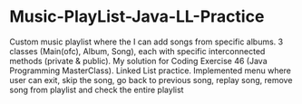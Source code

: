 # Music-PlayList-Java-LL-Practice
Custom music playlist where the I can add songs from specific albums. 
3 classes (Main(ofc), Album, Song), each with specific interconnected methods (private & public).
My solution for Coding Exercise 46 (Java Programming MasterClass). Linked List practice.
Implemented menu where user can exit, skip the song, go back to previous song, replay song, remove song from playlist and check the entire playlist
